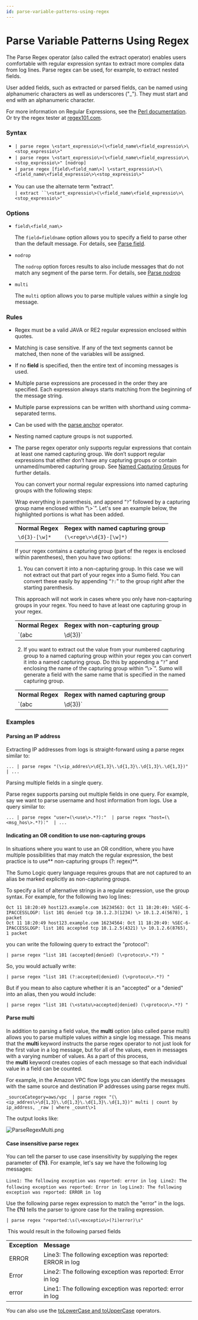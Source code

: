 ```yaml
---
id: parse-variable-patterns-using-regex
---
```


# Parse Variable Patterns Using Regex

The Parse Regex operator (also called the extract operator) enables users comfortable with regular expression syntax to extract more complex data from log lines. Parse regex can be used, for example, to extract nested fields.

User added fields, such as extracted or parsed fields, can be named using alphanumeric characters as well as underscores ("\_"). They must start and end with an alphanumeric character.

For more information on Regular Expressions, see the [Perl documentation](http://perldoc.perl.org/perlre.html#Regular-Expressions). Or try the regex tester at [regex101.com](https://regex101.com/).

### Syntax

* `| parse regex \<start_expressio\>(\<field_name\<field_expressio\>\<stop_expressio\>"`
* `| parse regex \<start_expressio\>(\<field_name\<field_expressio\>\<stop_expressio\>" [nodrop]`
* `| parse regex [field\<field_nam\>] \<start_expressio\>(\<field_name\<field_expressio\>\<stop_expressio\>"`  
     
* You can use the alternate term "extract".   
    `| extract ``\<start_expressio\>(\<field_name\<field_expressio\>\<stop_expressio\>"`

### Options

* `field\<field_nam\>` 

    The `field=fieldname` option allows you to specify a field to parse other than the default message. For details, see [Parse field](parse-field-option.md). 

* `nodrop ` 

    The `nodrop` option forces results to also include messages that do not match any segment of the parse term. For details, see [Parse nodrop](parse-nodrop-option.md)

* `multi` 

    The `multi` option allows you to parse multiple values *within* a single log message. 

### Rules

* Regex must be a valid JAVA or RE2 regular expression enclosed within quotes.

* Matching is case sensitive. If any of the text segments cannot be matched, then none of the variables will be assigned.

* If no **field** is specified, then the entire text of incoming messages is used.

* Multiple parse expressions are processed in the order they are specified. Each expression always starts matching from the beginning of the message string.

* Multiple parse expressions can be written with shorthand using comma-separated terms.

* Can be used with the [parse anchor](parse-predictable-patterns-using-an-anchor.md) operator.

* Nesting named capture groups is not supported.

* The parse regex operator only supports regular expressions that contain at least one named capturing group. We don’t support regular expressions that either don’t have any capturing groups or contain unnamed/numbered capturing group. See [Named Capturing Groups](https://www.regular-expressions.info/named.html) for further details.

    You can convert your normal regular expressions into named capturing groups with the following steps:  
      
    Wrap everything in parenthesis, and append “`?`” followed by a capturing group name enclosed within “\\>`”. Let's see an example below, the highlighted portions is what has been added.

    |                  |                                      |
    |------------------|--------------------------------------|
    | **Normal Regex** | **Regex with named capturing group** |
    | `\d{3}-[\w]*`    | `(\<rege\>\d{3}-[\w]*)`              |

    If your regex contains a capturing group (part of the regex is
    enclosed within parentheses), then you have two options:

    1.  You can convert it into a non-capturing group. In this case we
        will not extract out that part of your regex into a Sumo field.
        You can convert these easily by appending “`?:`” to the group
        right after the starting parenthesis.

    This approach will not work in cases where you only have non-capturing
    groups in your regex. You need to have at least one capturing group
    in your regex.

    |                  |                                    |
    |------------------|------------------------------------|
    | **Normal Regex** | **Regex with non-capturing group** |
    | `(abc|\d{3})`    | `(?:abc|\d{3})`                    |

    2.  If you want to extract out the value from your numbered
        capturing group to a named capturing group within your regex you
        can convert it into a named capturing group. Do this by
        appending a “`?`” and enclosing the name of the capturing group
        within “\\>`”. Sumo will generate a field with the same name
        that is specified in the named capturing group.

    |                  |                                      |
    |------------------|--------------------------------------|
    | **Normal Regex** | **Regex with named capturing group** |
    | `(abc|\d{3})`    | `(\<test_grou\>abc|\d{3})`           |

### Examples 

#### Parsing an IP address

Extracting IP addresses from logs is straight-forward using a parse
regex similar to:

`... | parse regex "(\<ip_addres\>\d{1,3}\.\d{1,3}\.\d{1,3}\.\d{1,3})" | ...`

Parsing multiple fields in a single query.

Parse regex supports parsing out multiple fields in one query. For
example, say we want to parse username and host information from logs.
Use a query similar to:

`... | parse regex "user=(\<use\>.*?):"  | parse regex "host=(\<msg_hos\>.*?):"  | ...`

#### Indicating an OR condition to use non-capturing groups

In situations where you want to use an OR condition, where you have
multiple possibilities that may match the regular expression, the best
practice is to use** non-capturing groups (?: regex)**.

The Sumo Logic query language requires groups that are not captured to
an alias be marked explicitly as non-capturing groups.

To specify a list of alternative strings in a regular expression, use
the group syntax. For example, for the following two log lines:

    Oct 11 18:20:49 host123.example.com 16234563: Oct 11 18:20:49: %SEC-6-IPACCESSLOGP: list 101 denied tcp 10.1.2.3(1234) \> 10.1.2.4(5678), 1 packet
    Oct 11 18:20:49 host123.example.com 16234564: Oct 11 18:20:49: %SEC-6-IPACCESSLOGP: list 101 accepted tcp 10.1.2.5(4321) \> 10.1.2.6(8765), 1 packet

you can write the following query to extract the "protocol":

`| parse regex "list 101 (accepted|denied) (\<protoco\>.*?) "`

So, you would actually write:

`| parse regex "list 101 (?:accepted|denied) (\<protoco\>.*?) "`

But if you mean to also capture whether it is an "accepted" or a
"denied" into an alias, then you would include:

`| parse regex "list 101 (\<statu\>accepted|denied) (\<protoco\>.*?) "`

#### Parse multi

In addition to parsing a field value, the **multi** option (also called
parse multi) allows you to parse multiple values *within* a single log
message. This means that the **multi** keyword instructs the parse regex
operator to not just look for the first value in a log message, but for
all of the values, even in messages with a varying number of values. As
a part of this process, the **multi** keyword creates copies of each
message so that each individual value in a field can be counted.

For example, in the Amazon VPC flow logs you can identify the messages
with the same source and destination IP addresses using parse regex
multi.

`_sourceCategory=aws/vpc  | parse regex "(\<ip_addres\>\d{1,3}\.\d{1,3}\.\d{1,3}\.\d{1,3})" multi | count by ip_address, _raw | where _count\>1`

The output looks like:

![ParseRegexMulti.png](../../static/img/Search-Query-Language/01-Parse-Operators/02-Parse-Variable-Patterns-Using-Regex/ParseRegexMulti.png)

#### Case insensitive parse regex

You can tell the parser to use case insensitivity by supplying the regex
parameter of **(?i)**. For example, let's say we have the following log
messages:

`Line1: The following exception was reported: error in log`
` Line2: The following exception was reported: Error in log`
` Line3: The following exception was reported: ERROR in log `

Use the following parse regex expression to match the "error" in the
logs. The **(?i)** tells the parser to ignore case for the trailing
expression.

`| parse regex "reported:\s(\<exceptio\>(?i)error)\s"`

 This would result in the following parsed fields

|               |                                                           |
|---------------|-----------------------------------------------------------|
| **Exception** | **Message**                                               |
| ERROR         | Line3: The following exception was reported: ERROR in log |
| Error         | Line2: The following exception was reported: Error in log |
| error         | Line1: The following exception was reported: error in log |

You can also use the [toLowerCase and
toUpperCase](../Search-Operators/toLowerCase-and-toUpperCase.md "toLowerCase and toUpperCase")
operators. 
